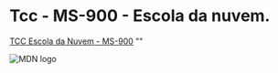 # Tcc - MS-900 - Escola da nuvem.

<a href="https://tome.app/dan-197/template-sales-pitch-clfjmdymj2ojl9d406b3k0z0z">TCC Escola da Nuvem - MS-900</a> 
<img src>""</img>

<img src="https://tome.app/dan-197/template-sales-pitch-clfjmdymj2ojl9d406b3k0z0z"
     alt="MDN logo">
